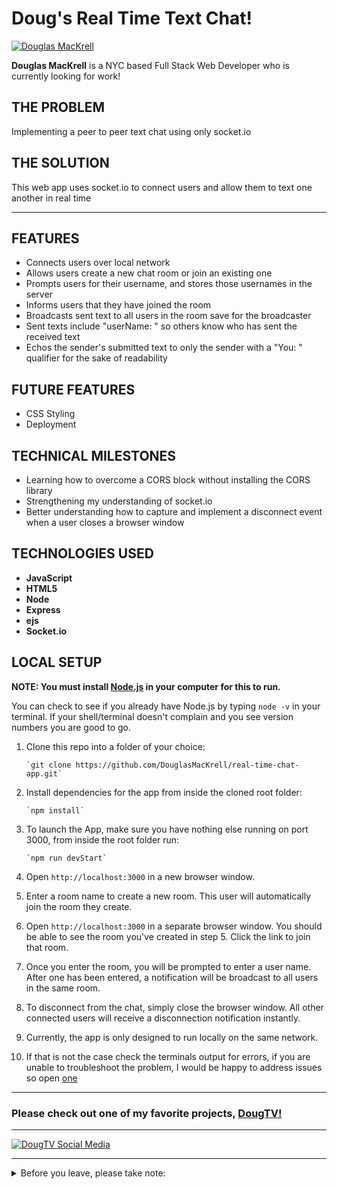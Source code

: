 # Doug's Real Time Text Chat!

[![Douglas MacKrell](https://www.douglasmackrell.com/Doug-Portfolio-Social.png)](https://dougmackrell.com)

**Douglas MacKrell** is a NYC based Full Stack Web Developer who is currently looking for work! 

## THE PROBLEM
Implementing a peer to peer text chat using only socket.io

## THE SOLUTION
This web app uses socket.io to connect users and allow them to text one another in real time

** **

## FEATURES

* Connects users over local network
* Allows users create a new chat room or join an existing one
* Prompts users for their username, and stores those usernames in the server
* Informs users that they have joined the room
* Broadcasts sent text to all users in the room save for the broadcaster
* Sent texts include "userName: " so others know who has sent the received text
* Echos the sender's submitted text to only the sender with a "You: " qualifier for the sake of readability

## FUTURE FEATURES

* CSS Styling
* Deployment

## TECHNICAL MILESTONES

* Learning how to overcome a CORS block without installing the CORS library
* Strengthening my understanding of socket.io 
* Better understanding how to capture and implement a disconnect event when a user closes a browser window

## TECHNOLOGIES USED

* **JavaScript**
* **HTML5**
* **Node**
* **Express**
* **ejs**
* **Socket.io**

## LOCAL SETUP

**NOTE: You must install [Node.js](https://nodejs.org) in your computer for this to run.**

You can check to see if you already have Node.js by typing `node -v` in your terminal. If your shell/terminal doesn't complain and you see version numbers you are good to go.

1. Clone this repo into a folder of your choice:

       `git clone https://github.com/DouglasMacKrell/real-time-chat-app.git`

2. Install dependencies for the app from inside the cloned root folder:

       `npm install`

3. To launch the App, make sure you have nothing else running on port 3000, from inside the root folder run:

       `npm run devStart`

4. Open `http://localhost:3000` in a new browser window.

5. Enter a room name to create a new room. This user will automatically join the room they create. 

6. Open `http://localhost:3000` in a separate browser window. You should be able to see the room you've created in step 5. Click the link to join that room.

7. Once you enter the room, you will be prompted to enter a user name. After one has been entered, a notification will be broadcast to all users in the same room. 

8. To disconnect from the chat, simply close the browser window. All other connected users will receive a disconnection notification instantly.

9. Currently, the app is only designed to run locally on the same network.

10. If that is not the case check the terminals output for errors, if you are unable to troubleshoot the problem, I would be happy to address issues so open [one](/issues)

---

### Please check out one of my favorite projects, [DougTV!](https://dougtv.herokuapp.com)

---

[![DougTV Social Media](https://dougtv.herokuapp.com/DougTV-Social.png)](https://dougtv.herokuapp.com)

---

<details>
    <summary>
        Before you leave, please take note:
    </summary>

You're the best! Thank you for visiting!

Please give this project a star and be sure to check out my [YouTube Channel](https://youtube.com/BigMacKrell)!

</details>

